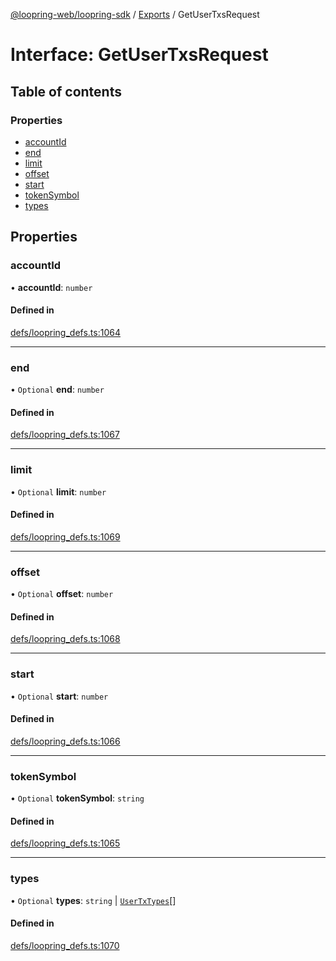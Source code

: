 [@loopring-web/loopring-sdk](../README.md) / [Exports](../modules.md) / GetUserTxsRequest

# Interface: GetUserTxsRequest

## Table of contents

### Properties

- [accountId](GetUserTxsRequest.md#accountid)
- [end](GetUserTxsRequest.md#end)
- [limit](GetUserTxsRequest.md#limit)
- [offset](GetUserTxsRequest.md#offset)
- [start](GetUserTxsRequest.md#start)
- [tokenSymbol](GetUserTxsRequest.md#tokensymbol)
- [types](GetUserTxsRequest.md#types)

## Properties

### accountId

• **accountId**: `number`

#### Defined in

[defs/loopring_defs.ts:1064](https://github.com/Loopring/loopring_sdk/blob/532648f/src/defs/loopring_defs.ts#L1064)

___

### end

• `Optional` **end**: `number`

#### Defined in

[defs/loopring_defs.ts:1067](https://github.com/Loopring/loopring_sdk/blob/532648f/src/defs/loopring_defs.ts#L1067)

___

### limit

• `Optional` **limit**: `number`

#### Defined in

[defs/loopring_defs.ts:1069](https://github.com/Loopring/loopring_sdk/blob/532648f/src/defs/loopring_defs.ts#L1069)

___

### offset

• `Optional` **offset**: `number`

#### Defined in

[defs/loopring_defs.ts:1068](https://github.com/Loopring/loopring_sdk/blob/532648f/src/defs/loopring_defs.ts#L1068)

___

### start

• `Optional` **start**: `number`

#### Defined in

[defs/loopring_defs.ts:1066](https://github.com/Loopring/loopring_sdk/blob/532648f/src/defs/loopring_defs.ts#L1066)

___

### tokenSymbol

• `Optional` **tokenSymbol**: `string`

#### Defined in

[defs/loopring_defs.ts:1065](https://github.com/Loopring/loopring_sdk/blob/532648f/src/defs/loopring_defs.ts#L1065)

___

### types

• `Optional` **types**: `string` \| [`UserTxTypes`](../enums/UserTxTypes.md)[]

#### Defined in

[defs/loopring_defs.ts:1070](https://github.com/Loopring/loopring_sdk/blob/532648f/src/defs/loopring_defs.ts#L1070)
